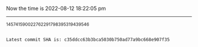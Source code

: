 Now the time is 2022-08-12 18:22:05 pm

---

<small>145741590022762291798395319439546</small>

```txt

Latest commit SHA is: c35ddcc63b3bca5030b750ad77a9bc668e907f35
```
